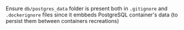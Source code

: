 Ensure `db/postgres_data` folder is present both in `.gitignore` and `.dockerignore` files since it embbeds PostgreSQL container's data (to persist them between containers recreations)
